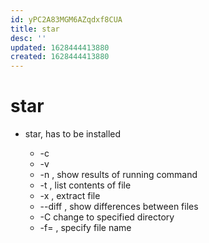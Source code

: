 ```yaml
---
id: yPC2A83MGM6AZqdxf8CUA
title: star
desc: ''
updated: 1628444413880
created: 1628444413880
---
```

# star
*   star, has to be installed
    
    *   \-c
    *   \-v
    *   \-n , show results of running command
    *   \-t , list contents of file
    *   \-x , extract file
    *   \--diff , show differences between files
    *   \-C change to specified directory
    *   \-f= , specify file name
